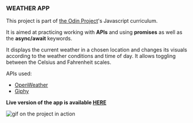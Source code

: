 ### WEATHER APP

This project is part of [the Odin Project](https://www.theodinproject.com/)'s Javascript curriculum. 

It is aimed at practicing working with **APIs** and using **promises** as well as the **async/await** keywords.

It displays the current weather in a chosen location and changes its visuals according to the weather conditions and time of day. It allows toggling between the Celsius and Fahrenheit scales.

APIs used:
- [OpenWeather](https://openweathermap.org/)
- [Giphy](https://giphy.com)

**Live version of the app is available [HERE](https://kikupiku.github.io/weather-app/)**

![gif on the project in action](https://res.cloudinary.com/kikupiku/image/upload/v1597065139/project-gifs/weather-app_dg3bmn.gif)